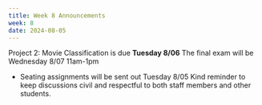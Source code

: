 ```yaml
---
title: Week 8 Announcements
week: 8
date: 2024-08-05
---
```

Project 2: Movie Classification is due **Tuesday 8/06**
The final exam will be Wednesday 8/07 11am-1pm
* Seating assignments will be sent out Tuesday 8/05
Kind reminder to keep discussions civil and respectful to both staff members and other students.